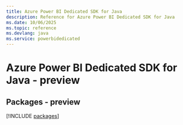 ```yaml
---
title: Azure Power BI Dedicated SDK for Java
description: Reference for Azure Power BI Dedicated SDK for Java
ms.date: 10/06/2025
ms.topic: reference
ms.devlang: java
ms.service: powerbidedicated
---
```

# Azure Power BI Dedicated SDK for Java - preview
## Packages - preview
[!INCLUDE [packages](power-bi-dedicated-index.md)]